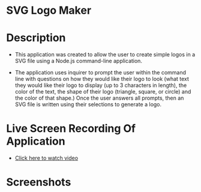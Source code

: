 # SVG Logo Maker

# Description

- This application was created to allow the user to create simple logos in a SVG file using a Node.js command-line application.

- The application uses inquirer to prompt the user within the command line with questions on how they would like their logo to look (what text they would like their logo to display (up to 3 characters in length), the color of the text, the shape of their logo (triangle, square, or circle) and the color of that shape.) Once the user answers all prompts, then an SVG file is written using their selections to generate a logo.


# Live Screen Recording Of Application 

- [Click here to watch video](https://drive.google.com/file/d/1pSxstOD3gOP0YHF5s8NlMXHOBaXO5grM/view)

# Screenshots

